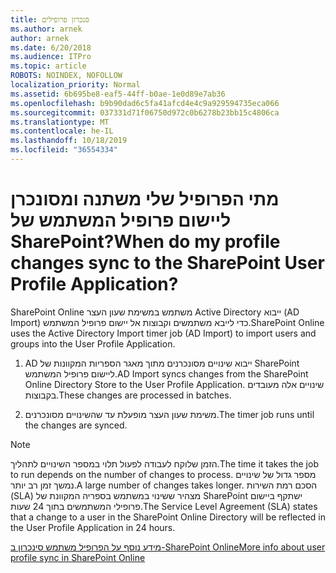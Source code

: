 ```yaml
---
title: סנכרון פרופילים
ms.author: arnek
author: arnek
ms.date: 6/20/2018
ms.audience: ITPro
ms.topic: article
ROBOTS: NOINDEX, NOFOLLOW
localization_priority: Normal
ms.assetid: 6b695be8-eaf5-44ff-b0ae-1e0d89e7ab36
ms.openlocfilehash: b9b90dad6c5fa41afcd4e4c9a929594735eca066
ms.sourcegitcommit: 037331d71f06750d972c0b6278b23bb15c4806ca
ms.translationtype: MT
ms.contentlocale: he-IL
ms.lasthandoff: 10/18/2019
ms.locfileid: "36554334"
---
```

# <a name="when-do-my-profile-changes-sync-to-the-sharepoint-user-profile-application"></a><span data-ttu-id="877a5-102">מתי הפרופיל שלי משתנה ומסונכרן ליישום פרופיל המשתמש של SharePoint?</span><span class="sxs-lookup"><span data-stu-id="877a5-102">When do my profile changes sync to the SharePoint User Profile Application?</span></span>

<span data-ttu-id="877a5-103">SharePoint Online משתמש במשימת שעון העצר Active Directory ייבוא (AD Import) כדי לייבא משתמשים וקבוצות אל יישום פרופיל המשתמש.</span><span class="sxs-lookup"><span data-stu-id="877a5-103">SharePoint Online uses the Active Directory Import timer job (AD Import) to import users and groups into the User Profile Application.</span></span> 
  
1. <span data-ttu-id="877a5-104">AD ייבוא שינויים מסונכרנים מתוך מאגר הספריות המקוונות של SharePoint ליישום פרופיל המשתמש.</span><span class="sxs-lookup"><span data-stu-id="877a5-104">AD Import syncs changes from the SharePoint Online Directory Store to the User Profile Application.</span></span> <span data-ttu-id="877a5-105">שינויים אלה מעובדים בקבוצות.</span><span class="sxs-lookup"><span data-stu-id="877a5-105">These changes are processed in batches.</span></span>
    
2. <span data-ttu-id="877a5-106">משימת שעון העצר מופעלת עד שהשינויים מסונכרנים.</span><span class="sxs-lookup"><span data-stu-id="877a5-106">The timer job runs until the changes are synced.</span></span>
    
> [!NOTE]
> <span data-ttu-id="877a5-107">הזמן שלוקח לעבודה לפעול תלוי במספר השינויים לתהליך.</span><span class="sxs-lookup"><span data-stu-id="877a5-107">The time it takes the job to run depends on the number of changes to process.</span></span> <span data-ttu-id="877a5-108">מספר גדול של שינויים נמשך זמן רב יותר.</span><span class="sxs-lookup"><span data-stu-id="877a5-108">A large number of changes takes longer.</span></span> <span data-ttu-id="877a5-109">הסכם רמת השירות (SLA) מצהיר ששינוי במשתמש בספריה המקוונת של SharePoint ישתקף ביישום פרופילי המשתמשים בתוך 24 שעות.</span><span class="sxs-lookup"><span data-stu-id="877a5-109">The Service Level Agreement (SLA) states that a change to a user in the SharePoint Online Directory will be reflected in the User Profile Application in 24 hours.</span></span> 
  
[<span data-ttu-id="877a5-110">מידע נוסף על הפרופיל משתמש סינכרון ב-SharePoint Online</span><span class="sxs-lookup"><span data-stu-id="877a5-110">More info about user profile sync in SharePoint Online</span></span>](https://go.microsoft.com/fwlink/?linkid=875671)
  

